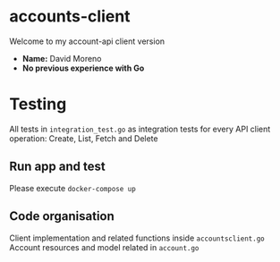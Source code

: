 # accounts-client
Welcome to my account-api client version 
 - **Name:** David Moreno
 - **No previous experience with Go** 


# Testing 

All tests in `integration_test.go` as integration tests for every API client operation: Create, List, Fetch and Delete

## Run app and test

Please execute `docker-compose up`

## Code organisation

Client implementation and related functions inside `accountsclient.go`
Account resources and model related in `account.go`
